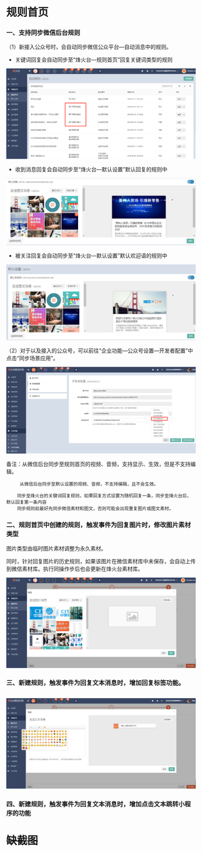 # 规则首页

### 一、支持同步微信后台规则

（1）新接入公众号时，会自动同步微信公众平台—自动消息中的规则。

* 关键词回复会自动同步至“烽火台—规则首页”回复关键词类型的规则

![](/assets/1532332805.jpg)

* 收到消息回复会自动同步至“烽火台—默认设置”默认回复的规则中

![](/assets/1532332690%281%29.jpg)

* 被关注回复会自动同步至“烽火台—默认设置”默认欢迎语的规则中

![](/assets/1532332641%281%29.jpg)

（2）对于以及接入的公众号，可以前往“企业功能—公众号设置—开发者配置”中点击“同步场景应用”。

![](/assets/1532333199.jpg)

备注：从微信后台同步至规则首页的视频、音频，支持显示、生效，但是不支持编辑。

         从微信后台同步至默认设置的视频、音频，不支持编辑，且不会生效。

```
    同步至烽火台的关键词回复规则，如果回复方式设置为随机回复一条，同步至烽火台后，默认回复第一条内容
    同步规则前最好先同步微信素材和图文，否则可能会出现重复图片或图文素材。
```

### 二、规则首页中创建的规则，触发事件为回复图片时，修改图片素材类型

图片类型由临时图片素材调整为永久素材。

同时，针对回复图片的历史规则，如果该图片在微信素材库中未保存，会自动上传到微信素材库。执行同操作步后也会更新在烽火台素材库。

![](/assets/1532332274%281%29.jpg)

### 三、新建规则，触发事件为回复文本消息时，增加回复标签功能。

## ![](/assets/1532333944%281%29.jpg)

### 四、新建规则，触发事件为回复文本消息时，增加点击文本跳转小程序的功能

# ~~**缺截图**~~



